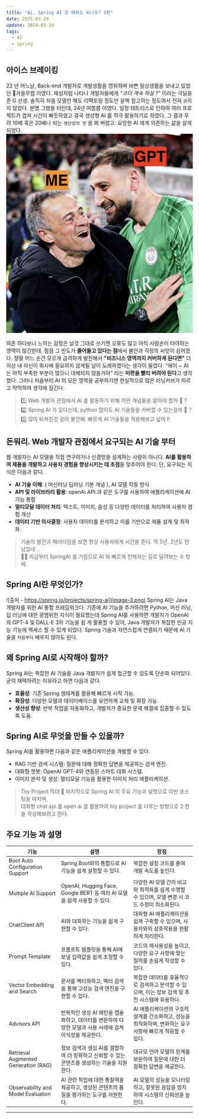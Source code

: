 ```yaml
---
title: "Ai. Spring AI 로 때워도 되나유? 1편"
date: 2025-03-29
update: 2024-03-29
tags:
  - AI
  - Spring
---
```


## 아이스 브레이킹

22 년 어느날, Back-end 개발자로 개발생활을 영위하며 바쁜 일상생활을 보내고 있었던 🍁가을무렵 이였다. 헤성처럼 나타나 개발자들에게 *"코더 계속 하실 ?"* 이라는 극딜을 준 G 선생. 솔직히 처음 모델만 해도 리펙토링 정도만 살짝 참고하는 정도여서 전혀 `긁`히지 않았다. 분명 그랬을 터인데, 24년 여름쯤 이였다. 일정 테트리스로 인하여 여러 프로젝트가 겹쳐 시간이 빠듯하였고 결국 생성형 AI 를 적극 활용하기로 하였다. 그 결과 무려 10배 혹은 20배나 되는 `생산성의 맛` 을 봐 버렸고. 요망한 AI 에게 의존하는 삶을 살게 되었다.
![ㅎ...형!!!](image-2.png)

의존 하다보니 느끼는 감정은 날것 그대로 쓰기엔 오류도 많고 아직 사람손이 타야하는 영역이 많긴한데, 점점 그 빈도가 **줄어들고 있다는 점**에서 불안과 걱정의 씨앗이 심어졌다. 정말 어느 순간 모르게 급격하게 발전해서 **"비즈니스 영역까지 커버하게 된다면"** 더이상 내 자신이 회사에 필요하지 않게될 날이 도래하겠다는 생각이 들었다. "에이 ~ AI 는 아직 부족한 부분이 많으니 대체되지 않을거야" 라는 **미련을 빨리 버려야 된다**고 생각했다. 그러나 처음부터 AI 의 모든 영역을 공부하기엔 현실적으로 많은 러닝커브가 따르고 막막하여 생각에 잠긴다.

> 1️⃣ Web 개발자 관점에서 AI 를 활용하기 위해 어떤 개념들을 알아야 할까 🤔 ? <br/>
> 2️⃣ Spring AI 가 있다는데, python 없이도 AI 기술들을 커버할 수 있는걸까 🤔 ? <br/>
> 3️⃣ 많이 뒤쳐진것 같아 불안해. 빠르게 AI 기술들을 적용해보고 싶어 ‼️ <br/>

## 돈워리. Web 개발자 관점에서 요구되는 AI 기술 부터
웹 개발자는 AI 모델을 직접 연구하거나 신경망을 설계하는 사람이 아니다. **AI를 활용하여 제품을 개발하고 사용자 경험을 향상시키는 데 초점**을 맞추어야 한다. 단, 요구되는 지식은 다음과 같다.

- **AI 기술 이해**: ( 머신러닝 딥러닝 기본 개념 ), AI 모델 작동 방식
- **API 및 라이브러리 활용**: openAi API 과 같은 도구를 사용하여 애플리케이션에 AI 기능 통합
- **멀티모달 데이터 처리**: 텍스트, 이미지, 음성 등 다양한 데이터를 처리하여 사용자 경험 개선
- **데이터 기반 의사결정**: 사용자 데이터를 분석하고 이를 기반으로 제품 설계 및 최적화.

> 기술의 발전과 패러다임을 보면 항상 사용자에게 시간을 준다. 딱 5년. 2년도 안남았네 .. <br/>
> 🏃🏿 지금부터 SpringAI 를 기점으로 AI 와 빠르게 친해지는 길로 달려보는 수 밖에.


## Spring AI란 무엇인가?

![출처 - https://spring.io/projects/spring-ai](image-3.png)
Spring AI는 Java 개발자를 위한 AI 통합 프레임워크다. 기존에 AI 기능을 추가하려면 Python, 머신 러닝, 딥 러닝에 대한 광범위한 지식이 필요했는데 Spring AI를 사용하면 개발자가 OpenAI의 GPT-4 및 DALL-E 3의 기능을 쉽 게 활용할 수 있어, Java 개발자가 복잡한 인공 지능 기능에 액세스 할 수 있게 되었다. Spring 기술과 자연스럽게 연결되기 때문에 AI 기술을 `처음부터` 배우지 않아도 된다.

## 왜 Spring AI로 시작해야 할까?

Spring AI는 복잡한 AI 기술을 Java 개발자가 쉽게 접근할 수 있도록 단순화 되어있다. 굳이 채택하려는 이유라고 하면 다음과 같다.
- **효율성**: 기존 Spring 생태계를 활용해 빠르게 시작 가능.
- **확장성**: 다양한 모델과 데이터베이스를 유연하게 교체 및 확장 가능.
- **생산성 향상**: 반복 작업을 자동화하고, 개발자가 중요한 문제 해결에 집중할 수 있도록 도움.

## Spring AI로 무엇을 만들 수 있을까?

Spring AI를 활용하면 다음과 같은 애플리케이션을 개발할 수 있다.
- RAG 기반 검색 시스템: 질문에 대해 정확한 답변을 제공하는 검색 엔진.
- 대화형 챗봇: OpenAI GPT-4와 연동된 스마트 대화 시스템.
- 이미지 분석 및 생성: 멀티모달 기능을 활용한 이미지 처리 애플리케이션.

> Toy Project 딱대 🥰  마지막으로 Spring AI 의 주요 기능과 설명으로 이번 포스팅을 마치며, <br/> 대화형 chat api 를 open ai 를 활용하여 toy project 를 다루는 방향으로 2 편을 작성해보려고 한다.

## 주요 기능 과 설명
| 기능                              | 설명                                                                 | 장점                                                                                       |
|--------------------------------------|-----------------------------------------------------------------------------|--------------------------------------------------------------------------------------------------|
| Boot Auto Configuration Support      | Spring Boot와의 통합으로 AI 기능을 쉽게 설정할 수 있다.                     | 복잡한 설정 코드를 줄여 개발 속도를 높인다.                                                            |
| Multiple AI Support                  | OpenAI, Hugging Face, Google BERT 등 여러 AI 모델을 쉽게 사용할 수 있다.    | 다양한 AI 모델 간의 비교와 최적화를 쉽게 수행할 수 있으며, 모델 변경 시 코드 수정이 최소화된다.                        |
| ChatClient API                       | AI와 대화하는 기능을 쉽게 구현할 수 있다.                                  | 대화형 AI 애플리케이션을 쉽게 구축할 수 있으며, 사용자와의 상호작용을 원활하게 처리한다.                             |
| Prompt Template                      | 프롬프트 템플릿을 통해 AI에 보낼 입력값을 쉽게 조정할 수 있다.               | 코드의 재사용성을 높이고, 다양한 요구 사항에 맞는 질의를 손쉽게 작성할 수 있다.                                    |
| Vector Embedding and Search          | 문서를 벡터화하고, 벡터 검색을 통해 고성능 검색 엔진을 구현할 수 있다.       | 복잡한 데이터를 효율적으로 검색하고 분석할 수 있으며, 이는 정보 검색 및 추천 시스템에 유용하다.                        |
| Advisors API                         | 반복적인 생성 AI 패턴을 캡슐화하고, 데이터를 변환하여 다양한 모델과 사용 사례에 걸쳐 이식성을 제공한다. | AI 애플리케이션의 구조적 설계를 간소화하고, 성능을 최적화하며, 변화하는 요구사항에 빠르게 적응할 수 있다.              |
| Retrieval Augmented Generation (RAG) | 정보 검색과 생성 AI를 결합하여 더 정확하고 신뢰할 수 있는 콘텐츠를 생성하는 기술을 지원한다. | 대규모 언어 모델의 한계를 보완하여 질문에 대한 더 정확한 답변을 제공한다.                                        |
| Observability and Model Evaluation   | AI 관련 작업에 대한 통찰력을 제공하고, 생성된 콘텐츠의 품질을 평가하는 도구를 지원한다. | AI 모델의 성능을 모니터링하고, 잘못된 응답을 방지하여 시스템의 신뢰성을 높인다.                                        |

---
